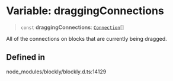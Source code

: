 # Variable: draggingConnections

> `const` **draggingConnections**: [`Connection`](../../classes/Connection.md)[]

All of the connections on blocks that are currently being dragged.

## Defined in

node_modules/blockly/blockly.d.ts:14129
